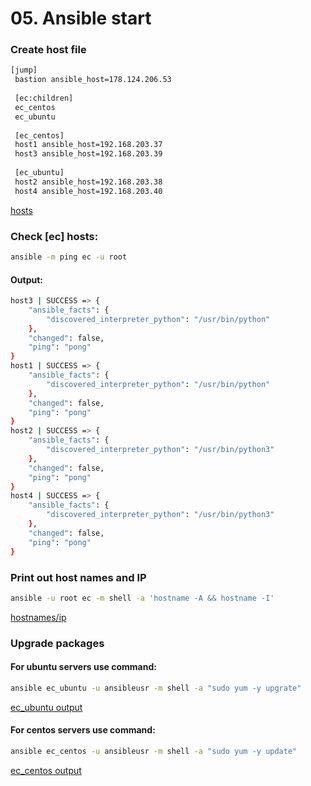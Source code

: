 # 05. Ansible start

### Create host file
```bash
[jump]
 bastion ansible_host=178.124.206.53
 
 [ec:children]
 ec_centos
 ec_ubuntu
 
 [ec_centos]
 host1 ansible_host=192.168.203.37
 host3 ansible_host=192.168.203.39
 
 [ec_ubuntu]
 host2 ansible_host=192.168.203.38
 host4 ansible_host=192.168.203.40
```
[hosts](./hosts)


### Check [ec] hosts:
```bash
ansible -m ping ec -u root
```
#### Output:
```bash
host3 | SUCCESS => {
    "ansible_facts": {
        "discovered_interpreter_python": "/usr/bin/python"
    },
    "changed": false,
    "ping": "pong"
}
host1 | SUCCESS => {
    "ansible_facts": {
        "discovered_interpreter_python": "/usr/bin/python"
    },
    "changed": false,
    "ping": "pong"
}
host2 | SUCCESS => {
    "ansible_facts": {
        "discovered_interpreter_python": "/usr/bin/python3"
    },
    "changed": false,
    "ping": "pong"
}
host4 | SUCCESS => {
    "ansible_facts": {
        "discovered_interpreter_python": "/usr/bin/python3"
    },
    "changed": false,
    "ping": "pong"
}
```

### Print out host names and IP
```bash
ansible -u root ec -m shell -a 'hostname -A && hostname -I'
```
[hostnames/ip](./host_names_ip)

### Upgrade packages
#### For ubuntu servers use command:
```bash
ansible ec_ubuntu -u ansibleusr -m shell -a "sudo yum -y upgrate"
```
[ec_ubuntu output](./ec_ubunu_upgrade)

#### For centos servers use command:
```bash
ansible ec_centos -u ansibleusr -m shell -a "sudo yum -y update"
```
[ec_centos output](./ec_centos_upgrade)

